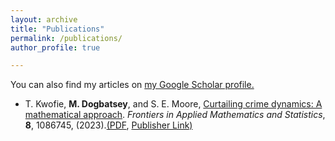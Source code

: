 ```yaml
---
layout: archive
title: "Publications"
permalink: /publications/
author_profile: true

---
```


You can also find my articles on [my Google Scholar profile.](https://scholar.google.com/citations?user=avyudjUAAAAJ&hl=en)

* T. Kwofie, <strong>M. Dogbatsey</strong>, and  S. E. Moore, [Curtailing crime dynamics: A mathematical approach](/files/fams24.pdf). _Frontiers in Applied Mathematics and Statistics_, **8**, 1086745, (2023).[(PDF](/files/fams24.pdf), [Publisher Link)](https://www.frontiersin.org/journals/applied-mathematics-and-statistics/articles/10.3389/fams.2022.1086745/full)

